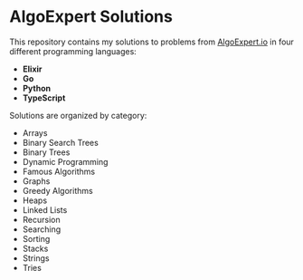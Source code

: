 # AlgoExpert Solutions

This repository contains my solutions to problems from [AlgoExpert.io](https://www.algoexpert.io) in four different programming languages:

- **Elixir**
- **Go**
- **Python**
- **TypeScript**

Solutions are organized by category:

- Arrays
- Binary Search Trees
- Binary Trees
- Dynamic Programming
- Famous Algorithms
- Graphs
- Greedy Algorithms
- Heaps
- Linked Lists
- Recursion
- Searching
- Sorting
- Stacks
- Strings
- Tries
